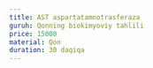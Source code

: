 ```yaml
---
title: AST aspartatamnotrasferaza
guruh: Qonning biokimyoviy tahlili
price: 15000
material: Qon
duration: 30 daqiqa
---
```

